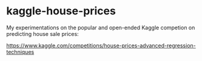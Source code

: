 # kaggle-house-prices
My experimentations on the popular and open-ended Kaggle competion on predicting house sale prices:

https://www.kaggle.com/competitions/house-prices-advanced-regression-techniques

